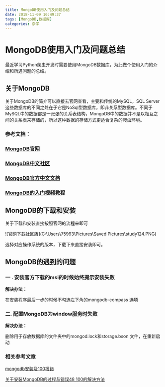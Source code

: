 ```yaml
---
title: MongoDB使用入门及问题总结
date: 2018-11-09 16:49:37
tags: [MongoDB,数据库]
categories: 杂学
---
```


# MongoDB使用入门及问题总结

最近学习Python爬虫开发时需要使用MongoDB数据库，为此做个使用入门的介绍和所遇问题的总结。

## 关于MongoDB

关于MongoDB的简介可以直接去官网查看，主要和传统的MySQL，SQL Server这些数据库的不同之处在于它是NoSql型数据库，即非关系型数据库。不同于MySQL中的数据都是一张张的关系表结构，MongoDB中的数据并不是以相互之间的关系表来存储的，所以这种数据的存储方式更适合复杂的爬虫环境。

### **参考文档：**

### **[MongoDB官网](https://www.mongodb.com/)**

### **[MongoDB中文社区](http://www.mongoing.com/)**

### **[MongoDB官方中文文档](http://www.mongoing.com/docs/)** 

### **[MongoDB的入门视频教程](https://www.bilibili.com/video/av13384870)**

## MongoDB的下载和安装

关于下载和安装直接按照官网的流程来即可

![官网下载社区版](C:\Users\75993\Pictures\Saved Pictures\study124.PNG)

选择对应操作系统的版本，下载下来直接安装即可。

## **MongoDB的遇到的问题**

### **一 .       安装官方下载的msi的时候始终提示安装失败**

**解决办法：**

在安装程序最后一步的时候不勾选左下角的mongodb-compass 选项

### **二.   配置MongoDB为window服务时失败**

**解决办法：**

删除用于存放数据库的文件夹中的mongod.lock和storage.bson 文件，在重新启动

### **相关参考文章**

[mongodb安装及100报错 ](https://blog.csdn.net/win7583362/article/details/78342151)

[关于安装MongoDB的过程与错误48 100的解决方法 ](https://blog.csdn.net/qq_33222328/article/details/53433848)